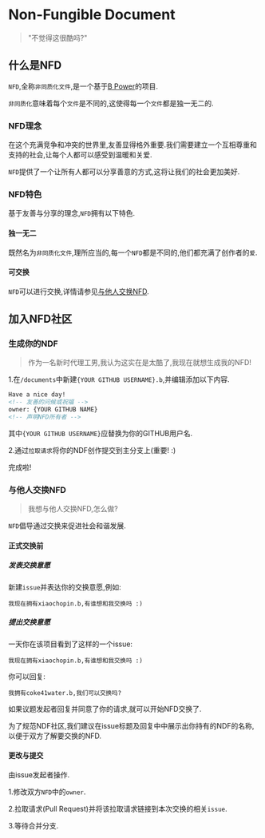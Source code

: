 # Non-Fungible Document

> "不觉得这很酷吗?"

## 什么是NFD

`NFD`,全称`非同质化文件`,是一个基于[B Power](https://github.com/xiaochopin/B-Power)的项目.

`非同质化`意味着每个`文件`是不同的,这使得每一个`文件`都是独一无二的.

### NFD理念

在这个充满竞争和冲突的世界里,友善显得格外重要.我们需要建立一个互相尊重和支持的社会,让每个人都可以感受到温暖和关爱.

`NFD`提供了一个让所有人都可以分享善意的方式,这将让我们的社会更加美好.

### NFD特色

基于友善与分享的理念,`NFD`拥有以下特色.

#### 独一无二

既然名为`非同质化文件`,理所应当的,每一个`NFD`都是不同的,他们都充满了创作者的`爱`.

#### 可交换

`NFD`可以进行交换,详情请参见[与他人交换NFD](#exchange).

## 加入NFD社区

### 生成你的NDF

> 作为一名新时代理工男,我认为这实在是太酷了,我现在就想生成我的NFD!

1.在`/documents`中新建`{YOUR GITHUB USERNAME}.b`,并编辑添加以下内容.

```html
Have a nice day!
<!-- 友善的问候或祝福 -->
owner: {YOUR GITHUB NAME}
<!-- 声明NFD所有者 -->
```

其中`{YOUR GITHUB USERNAME}`应替换为你的GITHUB用户名.

2.通过`拉取请求`将你的NDF创作提交到主分支上(重要! :)

完成啦!

### <p id="exchange">与他人交换NFD</p>

> 我想与他人交换NFD,怎么做?

`NFD`倡导通过交换来促进社会和谐发展.

#### 正式交换前


##### 发表交换意愿

新建`issue`并表达你的交换意愿,例如:

```
我现在拥有xiaochopin.b,有谁想和我交换吗 :)
```

##### 提出交换意愿

一天你在该项目看到了这样的一个issue:

```
我现在拥有xiaochopin.b,有谁想和我交换吗 :)
```

你可以回复:

```
我拥有coke41water.b,我们可以交换吗?
```

如果议题发起者回复并同意了你的请求,就可以开始NFD交换了.

为了规范NDF社区,我们建议在issue标题及回复中中展示出你持有的NDF的名称,以便于双方了解要交换的NFD.

#### 更改与提交

由issue发起者操作.

1.修改双方`NFD`中的`owner`.

2.拉取请求(Pull Request)并将该拉取请求链接到本次交换的相关`issue`.

3.等待合并分支.








